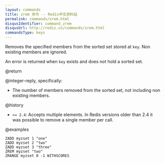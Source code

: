 ```yaml
---
layout: commands
title: zrem 命令 -- Redis中文资料站
permalink: commands/zrem.html
disqusIdentifier: command_zrem
disqusUrl: http://redis.cn/commands/zrem.html
commandsType: keys
---
```


Removes the specified members from the sorted set stored at `key`.
Non existing members are ignored.

An error is returned when `key` exists and does not hold a sorted set.

@return

@integer-reply, specifically:

* The number of members removed from the sorted set, not including non existing
  members.

@history

* `>= 2.4`: Accepts multiple elements.
  In Redis versions older than 2.4 it was possible to remove a single member per
  call.

@examples

```cli
ZADD myzset 1 "one"
ZADD myzset 2 "two"
ZADD myzset 3 "three"
ZREM myzset "two"
ZRANGE myzset 0 -1 WITHSCORES
```
